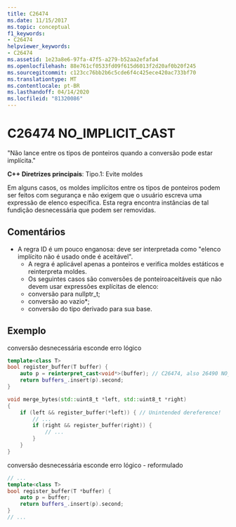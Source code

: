 ```yaml
---
title: C26474
ms.date: 11/15/2017
ms.topic: conceptual
f1_keywords:
- C26474
helpviewer_keywords:
- C26474
ms.assetid: 1e23a8e6-97fa-47f5-a279-b52aa2efafa4
ms.openlocfilehash: 88e761cf0533fd09f615d6013f2d20af0b20f245
ms.sourcegitcommit: c123cc76bb2b6c5cde6f4c425ece420ac733bf70
ms.translationtype: MT
ms.contentlocale: pt-BR
ms.lasthandoff: 04/14/2020
ms.locfileid: "81320086"
---
```

# <a name="c26474-no_implicit_cast"></a>C26474 NO_IMPLICIT_CAST

"Não lance entre os tipos de ponteiros quando a conversão pode estar implícita."

**C++ Diretrizes principais**: Tipo.1: Evite moldes

Em alguns casos, os moldes implícitos entre os tipos de ponteiros podem ser feitos com segurança e não exigem que o usuário escreva uma expressão de elenco específica. Esta regra encontra instâncias de tal fundição desnecessária que podem ser removidas.

## <a name="remarks"></a>Comentários

- A regra ID é um pouco enganosa: deve ser interpretada como "elenco implícito não é usado onde é aceitável".
  - A regra é aplicável apenas a ponteiros e verifica moldes estáticos e reinterpreta moldes.
  - Os seguintes casos são conversões de ponteiroaceitáveis que não devem usar expressões explícitas de elenco:
  - conversão para nullptr_t;
  - conversão ao vazio*;
  - conversão do tipo derivado para sua base.

## <a name="example"></a>Exemplo

conversão desnecessária esconde erro lógico

```cpp
template<class T>
bool register_buffer(T buffer) {
    auto p = reinterpret_cast<void*>(buffer); // C26474, also 26490 NO_REINTERPRET_CAST
    return buffers_.insert(p).second;
}

void merge_bytes(std::uint8_t *left, std::uint8_t *right)
{
    if (left && register_buffer(*left)) { // Unintended dereference!
        // ...
        if (right && register_buffer(right)) {
            // ...
        }
    }
}
```

conversão desnecessária esconde erro lógico - reformulado

```cpp
// ...
template<class T>
bool register_buffer(T *buffer) {
    auto p = buffer;
    return buffers_.insert(p).second;
}
// ...
```

